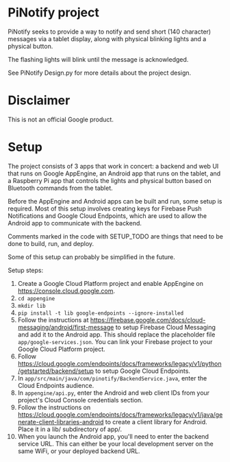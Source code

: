 # PiNotify project

PiNotify seeks to provide a way to notify and send short (140 character) messages via a tablet
display, along with physical blinking lights and a physical button.

The flashing lights will blink until the message is acknowledged.

See PiNotify Design.py for more details about the project design.

# Disclaimer

This is not an official Google product.

# Setup

The project consists of 3 apps that work in concert: a backend and web UI that runs on Google
AppEngine, an Android app that runs on the tablet, and a Raspberry Pi app that controls the lights
and physical button based on Bluetooth commands from the tablet.

Before the AppEngine and Android apps can be built and run, some setup is required. Most of this
setup involves creating keys for Firebase Push Notifications and Google Cloud Endpoints, which are
used to allow the Android app to communicate with the backend.

Comments marked in the code with SETUP_TODO are things that need to be done to build, run, and
deploy.

Some of this setup can probably be simplified in the future.

Setup steps:
1. Create a Google Cloud Platform project and enable AppEngine on https://console.cloud.google.com.
1. `cd appengine`
1. `mkdir lib`
1. `pip install -t lib google-endpoints --ignore-installed`
1. Follow the instructions at https://firebase.google.com/docs/cloud-messaging/android/first-message
   to setup Firebase Cloud Messaging and add it to the Android app. This should replace the
   placeholder file `app/google-services.json`. You can link your Firebase project to your Google
   Cloud Platform project. 
1. Follow
   https://cloud.google.com/endpoints/docs/frameworks/legacy/v1/python/getstarted/backend/setup to
   setup Google Cloud Endpoints. 
1. In `app/src/main/java/com/pinotify/BackendService.java`, enter the Cloud Endpoints audience.
1. In `appengine/api.py`, enter the Android and web client IDs from your project's Cloud Console
   credentials section.
1. Follow the instructions on
   https://cloud.google.com/endpoints/docs/frameworks/legacy/v1/java/generate-client-libraries-android
   to create a client library for Android. Place it in a lib/ subdirectory of
   app/.
1. When you launch the Android app, you'll need to enter the backend service URL. This can either be
   your local development server on the same WiFi, or your deployed backend URL.
